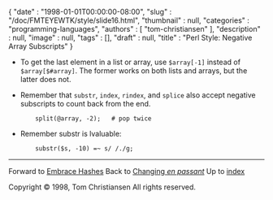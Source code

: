 {
   "date" : "1998-01-01T00:00:00-08:00",
   "slug" : "/doc/FMTEYEWTK/style/slide16.html",
   "thumbnail" : null,
   "categories" : "programming-languages",
   "authors" : [
      "tom-christiansen"
   ],
   "description" : null,
   "image" : null,
   "tags" : [],
   "draft" : null,
   "title" : "Perl Style: Negative Array Subscripts"
}


-   To get the last element in a list or array, use `$array[-1]` instead of `$array[$#array]`. The former works on both lists and arrays, but the latter does not.
-   Remember that `substr`, `index`, `rindex`, and `splice` also accept negative subscripts to count back from the end.

            split(@array, -2);   # pop twice

-   Remember substr is lvaluable:

            substr($s, -10) =~ s/ /./g;

------------------------------------------------------------------------

Forward to [Embrace Hashes](/doc/FMTEYEWTK/style/slide17.html)
Back to [Changing *en passant*](/doc/FMTEYEWTK/style/slide15.html)
Up to [index](/doc/FMTEYEWTK/style/slide-index.html)

Copyright © 1998, Tom Christiansen
All rights reserved.
